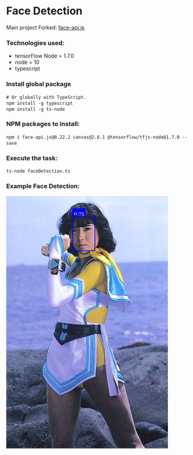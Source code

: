 # Face Detection

Main project Forked: [face-api.js](https://github.com/justadudewhohacks/face-api.js)

### Technologies used:

 * tensorFlow Node = 1.7.0
 * node = 10
 * typescript

### Install global package 

	# Or globally with TypeScript.
	npm install -g typescript
	npm install -g ts-node

### NPM packages to install:
	
	npm i face-api.js@0.22.2 canvas@2.6.1 @tensorflow/tfjs-node@1.7.0 --save

### Execute the task:

	ts-node faceDetection.ts

### Example Face Detection:

![face detection flashman yellow](./README/faceDetection.jpg)